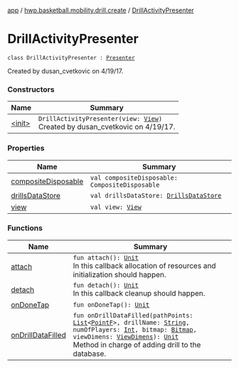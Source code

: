 [app](../../index.md) / [hwp.basketball.mobility.drill.create](../index.md) / [DrillActivityPresenter](.)

# DrillActivityPresenter

`class DrillActivityPresenter : `[`Presenter`](../-drill-activity-contract/-presenter/index.md)

Created by dusan_cvetkovic on 4/19/17.

### Constructors

| Name | Summary |
|---|---|
| [&lt;init&gt;](-init-.md) | `DrillActivityPresenter(view: `[`View`](../-drill-activity-contract/-view/index.md)`)`<br>Created by dusan_cvetkovic on 4/19/17. |

### Properties

| Name | Summary |
|---|---|
| [compositeDisposable](composite-disposable.md) | `val compositeDisposable: CompositeDisposable` |
| [drillsDataStore](drills-data-store.md) | `val drillsDataStore: `[`DrillsDataStore`](../../hwp.basketball.mobility.entitiy.drills/-drills-data-store/index.md) |
| [view](view.md) | `val view: `[`View`](../-drill-activity-contract/-view/index.md) |

### Functions

| Name | Summary |
|---|---|
| [attach](attach.md) | `fun attach(): `[`Unit`](https://kotlinlang.org/api/latest/jvm/stdlib/kotlin/-unit/index.html)<br>In this callback allocation of resources and initialization should happen. |
| [detach](detach.md) | `fun detach(): `[`Unit`](https://kotlinlang.org/api/latest/jvm/stdlib/kotlin/-unit/index.html)<br>In this callback cleanup should happen. |
| [onDoneTap](on-done-tap.md) | `fun onDoneTap(): `[`Unit`](https://kotlinlang.org/api/latest/jvm/stdlib/kotlin/-unit/index.html) |
| [onDrillDataFilled](on-drill-data-filled.md) | `fun onDrillDataFilled(pathPoints: `[`List`](https://kotlinlang.org/api/latest/jvm/stdlib/kotlin.collections/-list/index.html)`<`[`PointF`](../../hwp.basketball.mobility.util/-point-f/index.md)`>, drillName: `[`String`](https://kotlinlang.org/api/latest/jvm/stdlib/kotlin/-string/index.html)`, numOfPlayers: `[`Int`](https://kotlinlang.org/api/latest/jvm/stdlib/kotlin/-int/index.html)`, bitmap: `[`Bitmap`](https://developer.android.com/reference/android/graphics/Bitmap.html)`, viewDimens: `[`ViewDimens`](../../hwp.basketball.mobility.entitiy.drills/-view-dimens/index.md)`): `[`Unit`](https://kotlinlang.org/api/latest/jvm/stdlib/kotlin/-unit/index.html)<br>Method in charge of adding drill to the database. |
